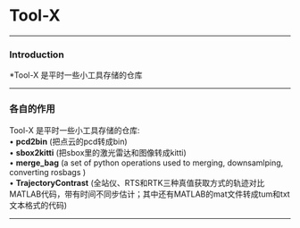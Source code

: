 # Tool-X

------------------------------------------------------------------------

### Introduction

*Tool-X 是平时一些小工具存储的仓库


------------------------------------------------------------------------

### 各自的作用

Tool-X 是平时一些小工具存储的仓库:<br>
• **pcd2bin** (把点云的pcd转成bin) <br>
• **sbox2kitti** (把sbox里的激光雷达和图像转成kitti) <br>
• **merge_bag** (a set of python operations used to merging, downsamlping, converting rosbags ) <br>
• **TrajectoryContrast** (全站仪、RTS和RTK三种真值获取方式的轨迹对比MATLAB代码，带有时间不同步估计；其中还有MATLAB的mat文件转成tum和txt文本格式的代码) <br>

------------------------------------------------------------------------

